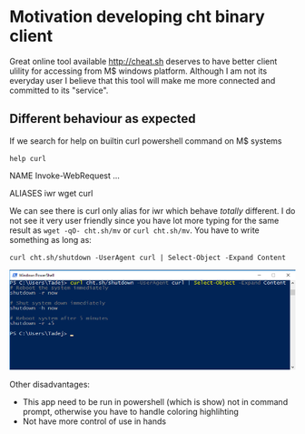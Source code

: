 # Motivation developing cht binary client

Great online tool available http://cheat.sh deserves to have better client ulility for accessing from M$ windows platform.
Although I am not its everyday user I believe that this tool will make me more connected and committed to its "service".

## Different behaviour as expected

If we search for help on builtin curl powershell command on M$ systems 
```
help curl
```
NAME
    Invoke-WebRequest ...

ALIASES
    iwr
    wget
    curl

We can see there is curl only alias for iwr which behave _totally_ different. I do not see it very user friendly since you have lot more typing for the same result as `wget -qO- cht.sh/mv` or `curl cht.sh/mv`. You have to write something as long as:

```
curl cht.sh/shutdown -UserAgent curl | Select-Object -Expand Content
```
![ps](ps1.png)

Other disadvantages:
- This app need to be run in powershell (which is show) not in command prompt, otherwise you have to handle coloring highlihting
- Not have more control of use in hands